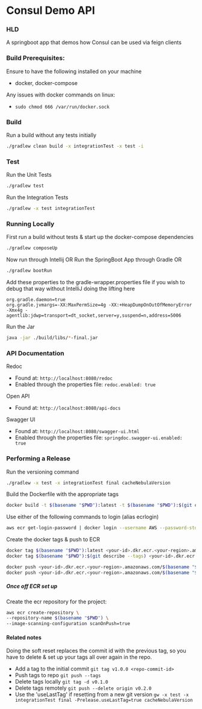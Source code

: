 # Consul Demo API

### HLD
A springboot app that demos how Consul can be used via feign clients

### Build Prerequisites:

Ensure to have the following installed on your machine
* docker, docker-compose

Any issues with docker commands on linux:  
- `sudo chmod 666 /var/run/docker.sock`

### Build

Run a build without any tests initially
```bash
./gradlew clean build -x integrationTest -x test -i
```

### Test

Run the Unit Tests
```bash
./gradlew test
```

Run the Integration Tests
```bash
./gradlew -x test integrationTest
```

### Running Locally

First run a build without tests & start up the docker-compose dependencies
```bash
./gradlew composeUp
```

Now run through Intellij OR
Run the SpringBoot App through Gradle OR
```bash
./gradlew bootRun
```

Add these properties to the gradle-wrapper.properties file if you wish to debug that way without IntelliJ doing the lifting here
```
org.gradle.daemon=true
org.gradle.jvmargs=-XX:MaxPermSize=4g -XX:+HeapDumpOnOutOfMemoryError -Xmx4g -agentlib:jdwp=transport=dt_socket,server=y,suspend=n,address=5006
```

Run the Jar
```bash
java -jar ./build/libs/*-final.jar 
```

### API Documentation 

Redoc
- Found at: `http://localhost:8080/redoc`
- Enabled through the properties file: `redoc.enabled: true`

Open API
- Found at: `http://localhost:8080/api-docs`

Swagger UI
- Found at: `http://localhost:8080/swagger-ui.html`
- Enabled through the properties file: `springdoc.swagger-ui.enabled: true`

### Performing a Release

Run the versioning command
```bash
./gradlew -x test -x integrationTest final cacheNebulaVersion
```

Build the Dockerfile with the appropriate tags
```bash
docker build -t $(basename "$PWD"):latest -t $(basename "$PWD"):$(git describe --tags) -f docker/Dockerfile .
```

Use either of the following commands to login (alias ecrlogin)
```bash 
aws ecr get-login-password | docker login --username AWS --password-stdin <your-id>.dkr.ecr.<your-region>.amazonaws.com
```

Create the docker tags & push to ECR
```bash
docker tag $(basename "$PWD"):latest <your-id>.dkr.ecr.<your-region>.amazonaws.com/$(basename "$PWD"):latest
docker tag $(basename "$PWD"):$(git describe --tags) <your-id>.dkr.ecr.<your-region>.amazonaws.com/$(basename "$PWD"):$(git describe --tags)

docker push <your-id>.dkr.ecr.<your-region>.amazonaws.com/$(basename "$PWD"):latest
docker push <your-id>.dkr.ecr.<your-region>.amazonaws.com/$(basename "$PWD"):$(git describe --tags)
```

##### Once off ECR set up
Create the ecr repository for the project:
```bash
aws ecr create-repository \
--repository-name $(basename "$PWD") \
--image-scanning-configuration scanOnPush=true
```

#### Related notes

Doing the soft reset replaces the commit id with the previous tag, so you have to delete & set up your tags all over again in the repo.

- Add a tag to the initial commit
`git tag v1.0.0 <repo-commit-id>`
- Push tags to repo
`git push --tags`
- Delete tags locally 
`git tag -d v0.1.0`
- Delete tags remotely
`git push --delete origin v0.2.0`
- Use the 'useLastTag' if resetting from a new git version
`gw -x test -x integrationTest final -Prelease.useLastTag=true cacheNebulaVersion`
